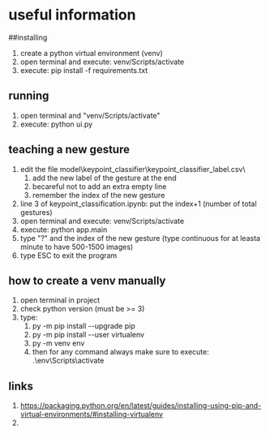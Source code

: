 # useful information

##installing
1. create a python virtual environment (venv)
2. open terminal and execute: venv/Scripts/activate
3. execute: pip install -f requirements.txt

## running
1. open terminal and "venv/Scripts/activate"
2. execute: python ui.py

## teaching a new gesture
1. edit the file model\keypoint_classifier\keypoint_classifier_label.csv\
   1. add the new label of the gesture at the end
   2. becareful not to add an extra empty line
   3. remember the index of the new gesture 
2. line 3 of keypoint_classification.ipynb: put the index+1 (number of total gestures)
3. open terminal and execute: venv/Scripts/activate
4. execute: python app.main
5. type "?" and the index of the new gesture (type continuous for at leasta minute to have 500-1500 images)
6. type ESC to exit the program

## how to create a venv manually
1. open terminal in project
2. check python version (must be >= 3)
3. type:
   1. py -m pip install --upgrade pip
   2. py -m pip install --user virtualenv
   3. py -m venv env
   4. then for any command always make sure to execute: .\env\Scripts\activate
   
## links
1. https://packaging.python.org/en/latest/guides/installing-using-pip-and-virtual-environments/#installing-virtualenv
2. 
